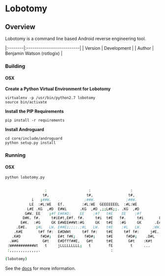 # Lobotomy
## Overview
Lobotomy is a command line based Android reverse engineering tool. 

|:--------|:---------------------------| 
| Version | Development                | 
| Author  | Benjamin Watson (rotlogix) |

     

### Building 
#### OSX

**Create a Python Virtual Environment for Lobotomy** 
```
virtualenv -p /usr/bin/python2.7 lobotomy
source bin/activate
```
**Install the PIP Requirements** 
```
pip install -r requirements
```
**Install Androguard**
```
cd core/include/androguard
python setup.py install
```
### Running
#### OSX
```bash
python lobotomy.py


                  :                   :                  :
                 t#,                 t#,                t#,
            i   ;##W.   .           ;##W.              ;##W.
           LE  :#L:WE   Ef.        :#L:WE  GEEEEEEEL  :#L:WE             ..       : f.     ;WE.
          L#E .KG  ,#D  E#Wi      .KG  ,#D ,;;L#K;;. .KG  ,#D           ,W,     .Et E#,   i#G
         G#W. EE    ;#f E#K#D:    EE    ;#f   t#E    EE    ;#f         t##,    ,W#t E#t  f#f
        D#K. f#.     t#iE#t,E#f. f#.     t#i  t#E   f#.     t#i       L###,   j###t E#t G#i
       E#K.  :#G     GK E#WEE##Wt:#G     GK   t#E   :#G     GK      .E#j##,  G#fE#t E#jEW,
     .E#E.    ;#L   LW. E##Ei;;;;.;#L   LW.   t#E    ;#L   LW.     ;WW; ##,:K#i E#t E##E.
    .K#E       t#f f#:  E#DWWt     t#f f#:    t#E     t#f f#:     j#E.  ##f#W,  E#t E#G
   .K#D         f#D#;   E#t f#K;    f#D#;     t#E      f#D#;    .D#L    ###K:   E#t E#t
  .W#G           G#t    E#Dfff##E,   G#t      t#E       G#t    :K#t     ##D.    E#t E#t
 :W##########Wt   t     jLLLLLLLLL;   t        fE        t     ...      #G      ..  EE.
 :,,,,,,,,,,,,,.                                :                       j           t

(lobotomy)
```

See the [docs](https://github.com/rotlogix/lobotomy/tree/master/docs) for more information.
